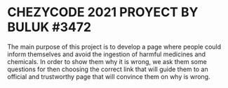 # CHEZYCODE 2021 PROYECT BY BULUK #3472

The main purpose of this project is to develop a page where people could inform themselves and avoid the ingestion of harmful medicines and chemicals. In order to show them why it is wrong, we ask them some questions for then choosing the correct link that will guide them to an official and trustworthy page that will convince them on why is wrong.
